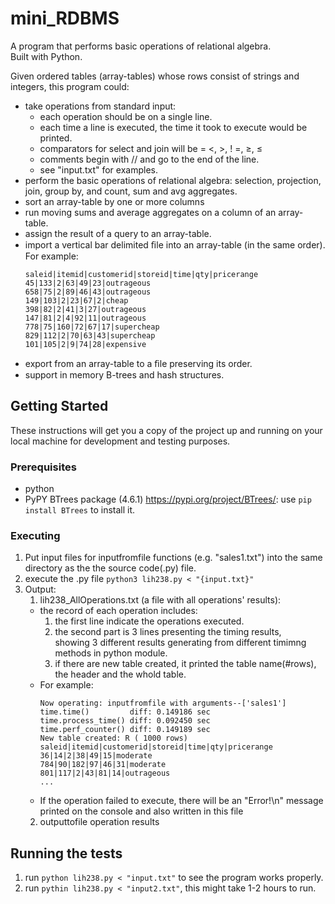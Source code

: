 # mini_RDBMS
A program that performs basic operations of relational algebra.  
Built with Python.

Given ordered tables (array-tables) whose rows consist of strings and integers, this program could:  
- take operations from standard input:
  - each operation should be on a single line. 
  - each time a line is executed, the time it took to execute would be printed.
  - comparators for select and join will be = <, >, ! =, ≥, ≤
  - comments begin with // and go to the end of the line.
  - see "input.txt" for examples.
- perform the basic operations of relational algebra: selection, projection, join, group by, and count, sum and avg aggregates.  
- sort an array-table by one or more columns
- run moving sums and average aggregates on a column of an array-table.
- assign the result of a query to an array-table.
- import a vertical bar delimited ﬁle into an array-table (in the same order). For example:
  ```
  saleid|itemid|customerid|storeid|time|qty|pricerange
  45|133|2|63|49|23|outrageous
  658|75|2|89|46|43|outrageous
  149|103|2|23|67|2|cheap
  398|82|2|41|3|27|outrageous
  147|81|2|4|92|11|outrageous
  778|75|160|72|67|17|supercheap
  829|112|2|70|63|43|supercheap
  101|105|2|9|74|28|expensive
  ```
- export from an array-table to a ﬁle preserving its order.
- support in memory B-trees and hash structures. 

## Getting Started
These instructions will get you a copy of the project up and running on your local machine for development and testing purposes. 

### Prerequisites
- python
- PyPY BTrees package (4.6.1) https://pypi.org/project/BTrees/: use `pip install BTrees` to install it.

### Executing
1. Put input files for inputfromfile functions (e.g. "sales1.txt") into the same directory as the the source code(.py) file.
2. execute the .py file `python3 lih238.py < "{input.txt}"`
3. Output: 
    1. lih238_AllOperations.txt (a file with all operations' results): 
      - the record of each operation includes:
        1. the first line indicate the operations executed.
        2. the second part is 3 lines presenting the timing results,  
           showing 3 different results generating from different timimng methods in python <time> module.
        3. if there are new table created, it printed the table name(#rows), the header and the whold table.
      - For example:
        ```
        Now operating: inputfromfile with arguments--['sales1']
        time.time()         diff: 0.149186 sec
        time.process_time() diff: 0.092450 sec
        time.perf_counter() diff: 0.149189 sec
        New table created: R ( 1000 rows)
        saleid|itemid|customerid|storeid|time|qty|pricerange
        36|14|2|38|49|15|moderate
        784|90|182|97|46|31|moderate
        801|117|2|43|81|14|outrageous
        ...
        ```
      - If the operation failed to execute, there will be an "Error!\n" message printed on the console and also written in this file
    2. outputtofile operation results

## Running the tests
1. run `python lih238.py < "input.txt"` to see the program works properly.
2. run `pythin lih238.py < "input2.txt"`, this might take 1-2 hours to run.
